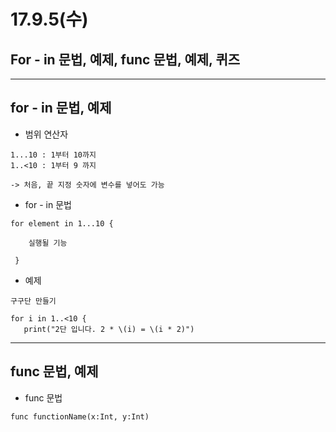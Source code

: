 # 17.9.5(수)
## For - in 문법, 예제, func 문법, 예제, 퀴즈
---

## for - in 문법, 예제

 - 범위 연산자 

 ```
 1...10 : 1부터 10까지
 1..<10 : 1부터 9 까지 
 
 -> 처음, 끝 지정 숫자에 변수를 넣어도 가능
 
 ```
 
 - for - in 문법 
 
 ```
 for element in 1...10 {
 
     실행될 기능 
     
  }
 
 ```
 
 - 예제

 ```
 구구단 만들기
 
 for i in 1..<10 {
    print("2단 입니다. 2 * \(i) = \(i * 2)")
 
 ```
 
 ---
 
## func 문법, 예제 

 - func 문법 
 
 ```
 func functionName(x:Int, y:Int) 
 
 ```
 
  